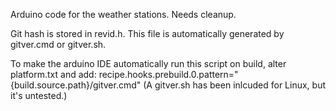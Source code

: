 Arduino code for the weather stations. Needs cleanup.

Git hash is stored in revid.h. This file is automatically generated by gitver.cmd or gitver.sh.

To make the arduino IDE automatically run this script on build, alter platform.txt and add:
recipe.hooks.prebuild.0.pattern="{build.source.path}/gitver.cmd"
(A gitver.sh has been inlcuded for Linux, but it's untested.)